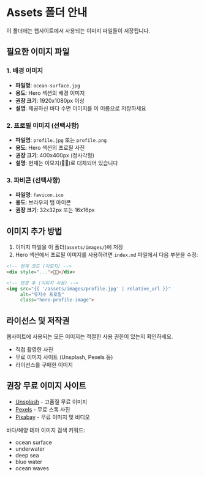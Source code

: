 # Assets 폴더 안내

이 폴더에는 웹사이트에서 사용되는 이미지 파일들이 저장됩니다.

## 필요한 이미지 파일

### 1. 배경 이미지
- **파일명**: `ocean-surface.jpg`
- **용도**: Hero 섹션의 배경 이미지
- **권장 크기**: 1920x1080px 이상
- **설명**: 제공하신 바다 수면 이미지를 이 이름으로 저장하세요

### 2. 프로필 이미지 (선택사항)
- **파일명**: `profile.jpg` 또는 `profile.png`
- **용도**: Hero 섹션의 프로필 사진
- **권장 크기**: 400x400px (정사각형)
- **설명**: 현재는 이모지(👩‍💻)로 대체되어 있습니다

### 3. 파비콘 (선택사항)
- **파일명**: `favicon.ico`
- **용도**: 브라우저 탭 아이콘
- **권장 크기**: 32x32px 또는 16x16px

## 이미지 추가 방법

1. 이미지 파일을 이 폴더(`assets/images/`)에 저장
2. Hero 섹션에서 프로필 이미지를 사용하려면 `index.md` 파일에서 다음 부분을 수정:

```html
<!-- 현재 코드 (이모지) -->
<div style="...">👩‍💻</div>

<!-- 변경 후 (이미지 사용) -->
<img src="{{ '/assets/images/profile.jpg' | relative_url }}"
     alt="유지수 프로필"
     class="hero-profile-image">
```

## 라이선스 및 저작권

웹사이트에 사용되는 모든 이미지는 적절한 사용 권한이 있는지 확인하세요.
- 직접 촬영한 사진
- 무료 이미지 사이트 (Unsplash, Pexels 등)
- 라이선스를 구매한 이미지

## 권장 무료 이미지 사이트

- [Unsplash](https://unsplash.com/) - 고품질 무료 이미지
- [Pexels](https://www.pexels.com/) - 무료 스톡 사진
- [Pixabay](https://pixabay.com/) - 무료 이미지 및 비디오

바다/해양 테마 이미지 검색 키워드:
- ocean surface
- underwater
- deep sea
- blue water
- ocean waves
